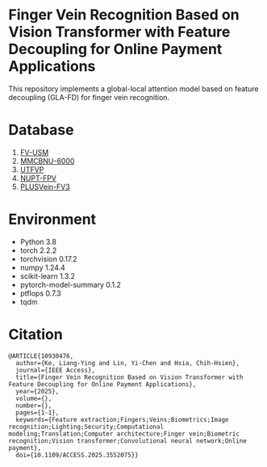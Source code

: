 # Finger Vein Recognition Based on Vision Transformer with Feature Decoupling for Online Payment Applications
This repository implements a global-local attention model based on feature decoupling (GLA-FD) for finger vein recognition. 

# Database
1. [FV-USM](http://drfendi.com/fv_usm_database/)
2. [MMCBNU-6000](https://huggingface.co/datasets/luyu0311/MMCBNU_6000)
3. [UTFVP](https://www.utwente.nl/en/eemcs/dmb/downloads/utfvp/)
4. [NUPT-FPV](https://github.com/REN382333467/NUPT-FPV)
5. [PLUSVein-FV3](https://wavelab.at/sources/PLUSVein-FV3/)


# Environment
* Python 3.8
* torch 2.2.2
* torchvision 0.17.2
* numpy 1.24.4
* scikit-learn 1.3.2
* pytorch-model-summary 0.1.2
* ptflops 0.7.3
* tqdm 

# Citation
```
@ARTICLE{10930476,
  author={Ke, Liang-Ying and Lin, Yi-Chen and Hsia, Chih-Hsien},
  journal={IEEE Access}, 
  title={Finger Vein Recognition Based on Vision Transformer with Feature Decoupling for Online Payment Applications}, 
  year={2025},
  volume={},
  number={},
  pages={1-1},
  keywords={Feature extraction;Fingers;Veins;Biometrics;Image recognition;Lighting;Security;Computational modeling;Translation;Computer architecture;Finger vein;Biometric recognition;Vision transformer;Convolutional neural network;Online payment},
  doi={10.1109/ACCESS.2025.3552075}}
```
